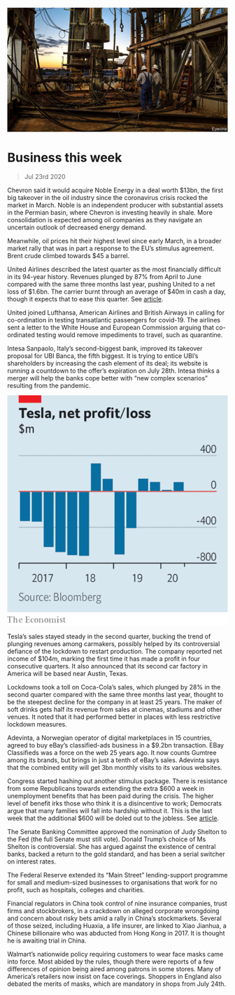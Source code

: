 ![](./images/20200725_WWP501.jpg)

# Business this week

> Jul 23rd 2020

Chevron said it would acquire Noble Energy in a deal worth $13bn, the first big takeover in the oil industry since the coronavirus crisis rocked the market in March. Noble is an independent producer with substantial assets in the Permian basin, where Chevron is investing heavily in shale. More consolidation is expected among oil companies as they navigate an uncertain outlook of decreased energy demand.

Meanwhile, oil prices hit their highest level since early March, in a broader market rally that was in part a response to the EU’s stimulus agreement. Brent crude climbed towards $45 a barrel.

United Airlines described the latest quarter as the most financially difficult in its 94-year history. Revenues plunged by 87% from April to June compared with the same three months last year, pushing United to a net loss of $1.6bn. The carrier burnt through an average of $40m in cash a day, though it expects that to ease this quarter. See [article](https://www.economist.com//business/2020/07/25/america-inc-braces-for-an-earnings-bloodbath).

United joined Lufthansa, American Airlines and British Airways in calling for co-ordination in testing transatlantic passengers for covid-19. The airlines sent a letter to the White House and European Commission arguing that co-ordinated testing would remove impediments to travel, such as quarantine.

Intesa Sanpaolo, Italy’s second-biggest bank, improved its takeover proposal for UBI Banca, the fifth biggest. It is trying to entice UBI’s shareholders by increasing the cash element of its deal; its website is running a countdown to the offer’s expiration on July 28th. Intesa thinks a merger will help the banks cope better with “new complex scenarios” resulting from the pandemic.

![](./images/20200725_WWC588.png)

Tesla’s sales stayed steady in the second quarter, bucking the trend of plunging revenues among carmakers, possibly helped by its controversial defiance of the lockdown to restart production. The company reported net income of $104m, marking the first time it has made a profit in four consecutive quarters. It also announced that its second car factory in America will be based near Austin, Texas.

Lockdowns took a toll on Coca-Cola’s sales, which plunged by 28% in the second quarter compared with the same three months last year, thought to be the steepest decline for the company in at least 25 years. The maker of soft drinks gets half its revenue from sales at cinemas, stadiums and other venues. It noted that it had performed better in places with less restrictive lockdown measures.

Adevinta, a Norwegian operator of digital marketplaces in 15 countries, agreed to buy eBay’s classified-ads business in a $9.2bn transaction. EBay Classifieds was a force on the web 25 years ago. It now counts Gumtree among its brands, but brings in just a tenth of eBay’s sales. Adevinta says that the combined entity will get 3bn monthly visits to its various websites.

Congress started hashing out another stimulus package. There is resistance from some Republicans towards extending the extra $600 a week in unemployment benefits that has been paid during the crisis. The higher level of benefit irks those who think it is a disincentive to work; Democrats argue that many families will fall into hardship without it. This is the last week that the additional $600 will be doled out to the jobless. See [article](https://www.economist.com//united-states/2020/07/22/americas-backwards-coronavirus-strategy). 

The Senate Banking Committee approved the nomination of Judy Shelton to the Fed (the full Senate must still vote). Donald Trump’s choice of Ms Shelton is controversial. She has argued against the existence of central banks, backed a return to the gold standard, and has been a serial switcher on interest rates. 

The Federal Reserve extended its “Main Street” lending-support programme for small and medium-sized businesses to organisations that work for no profit, such as hospitals, colleges and charities. 

Financial regulators in China took control of nine insurance companies, trust firms and stockbrokers, in a crackdown on alleged corporate wrongdoing and concern about risky bets amid a rally in China’s stockmarkets. Several of those seized, including Huaxia, a life insurer, are linked to Xiao Jianhua, a Chinese billionaire who was abducted from Hong Kong in 2017. It is thought he is awaiting trial in China.

Walmart’s nationwide policy requiring customers to wear face masks came into force. Most abided by the rules, though there were reports of a few differences of opinion being aired among patrons in some stores. Many of America’s retailers now insist on face coverings. Shoppers in England also debated the merits of masks, which are mandatory in shops from July 24th.